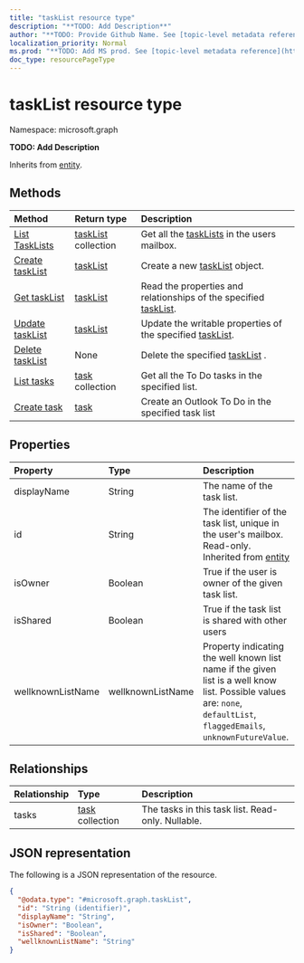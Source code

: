 ```yaml
---
title: "taskList resource type"
description: "**TODO: Add Description**"
author: "**TODO: Provide Github Name. See [topic-level metadata reference](https://msgo.azurewebsites.net/add/document/guidelines/metadata.html#topic-level-metadata)**"
localization_priority: Normal
ms.prod: "**TODO: Add MS prod. See [topic-level metadata reference](https://msgo.azurewebsites.net/add/document/guidelines/metadata.html#topic-level-metadata)**"
doc_type: resourcePageType
---
```


# taskList resource type

Namespace: microsoft.graph

**TODO: Add Description**


Inherits from [entity](../resources/entity.md).

## Methods
|Method|Return type|Description|
|:---|:---|:---|
|[List TaskLists](../api/taskList-list.md)|[taskList](../resources/taskList.md) collection|Get all the [taskLists](../resources/taskList.md) in the users mailbox.|
|[Create taskList](../api/taskList-post-lists.md)|[taskList](../resources/taskList.md)|Create a new [taskList](../resources/taskList.md) object.|
|[Get taskList](../api/taskList-get.md)|[taskList](../resources/taskList.md)|Read the properties and relationships of the specified [taskList](../resources/taskList.md).|
|[Update taskList](../api/taskList-update.md)|[taskList](../resources/taskList.md)| Update the writable properties of the specified [taskList](../resources/taskList.md).|
|[Delete taskList](../api/taskList-delete.md)|None| Delete the specified [taskList](../resources/taskList.md) .|
|[List tasks](../api/taskList-list-tasks.md)|[task](../resources/task.md) collection|Get all the To Do tasks in the specified list.|
|[Create task](../api/taskList-post-tasks.md)|[task](../resources/task.md)| Create an Outlook To Do in the specified task list|

## Properties
|Property|Type|Description|
|:---|:---|:---|
|displayName|String|The name of the task list.|
|id|String| The identifier of the task list, unique in the user's mailbox. Read-only. Inherited from [entity](../resources/entity.md)|
|isOwner|Boolean| True if the user is owner of the given task list.|
|isShared|Boolean| True if the task list is shared with other users|
|wellknownListName|wellknownListName| Property indicating the well known list name if the given list is a well know list. Possible values are: `none`, `defaultList`, `flaggedEmails`, `unknownFutureValue`.|

## Relationships
|Relationship|Type|Description|
|:---|:---|:---|
|tasks|[task](../resources/task.md) collection|The tasks in this task list. Read-only. Nullable.|

## JSON representation
The following is a JSON representation of the resource.
<!-- {
  "blockType": "resource",
  "keyProperty": "id",
  "@odata.type": "microsoft.graph.taskList",
  "baseType": "microsoft.graph.entity",
  "openType": false
}
-->
``` json
{
  "@odata.type": "#microsoft.graph.taskList",
  "id": "String (identifier)",
  "displayName": "String",
  "isOwner": "Boolean",
  "isShared": "Boolean",
  "wellknownListName": "String"
}
```

